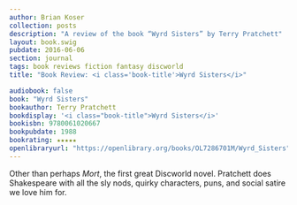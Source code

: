 ```yaml
---
author: Brian Koser
collection: posts
description: "A review of the book “Wyrd Sisters” by Terry Pratchett"
layout: book.swig
pubdate: 2016-06-06
section: journal
tags: book reviews fiction fantasy discworld
title: "Book Review: <i class='book-title'>Wyrd Sisters</i>"

audiobook: false
book: "Wyrd Sisters"
bookauthor: Terry Pratchett
bookdisplay: '<i class="book-title">Wyrd Sisters</i>'
bookisbn: 9780061020667
bookpubdate: 1988
bookrating: ★★★★★
openlibraryurl: "https://openlibrary.org/books/OL7286701M/Wyrd_Sisters"
---
```

Other than perhaps <i class="book-title">Mort</i>, the first great Discworld novel. Pratchett does Shakespeare with all the sly nods, quirky characters, puns, and social satire we love him for.